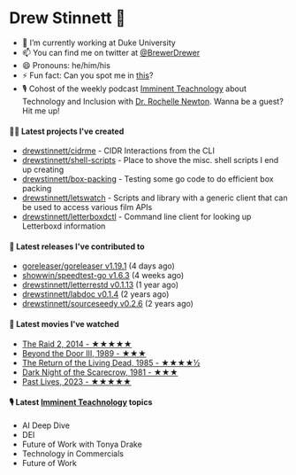 
# Drew Stinnett 👋

- 🔭 I’m currently working at Duke University
- 📫 You can find me on twitter at [@BrewerDrewer](https://twitter.com/BrewerDrewer)
- 😄 Pronouns: he/him/his
- ⚡ Fun fact: Can you spot me in [this](https://www.youtube.com/watch?v=oL9WnB0qHBA)?
- 🎙 Cohost of the weekly podcast [Imminent Teachnology](https://podcast.imminentteachnology.com/) about Technology and Inclusion with [Dr. Rochelle Newton](https://www.linkedin.com/in/drrochellenewton/). Wanna be a guest? Hit me up!

#### 👨‍💻 Latest projects I've created
- [drewstinnett/cidrme](https://github.com/drewstinnett/cidrme) - CIDR Interactions from the CLI
- [drewstinnett/shell-scripts](https://github.com/drewstinnett/shell-scripts) - Place to shove the misc. shell scripts I end up creating
- [drewstinnett/box-packing](https://github.com/drewstinnett/box-packing) - Testing some go code to do efficient box packing
- [drewstinnett/letswatch](https://github.com/drewstinnett/letswatch) - Scripts and library with a generic client that can be used to access various film APIs
- [drewstinnett/letterboxdctl](https://github.com/drewstinnett/letterboxdctl) - Command line client for looking up Letterboxd information

#### 🚀 Latest releases I've contributed to
- [goreleaser/goreleaser v1.19.1](https://github.com/goreleaser/goreleaser/releases/tag/v1.19.1) (4 days ago)
- [showwin/speedtest-go v1.6.3](https://github.com/showwin/speedtest-go/releases/tag/v1.6.3) (4 weeks ago)
- [drewstinnett/letterrestd v0.1.13](https://github.com/drewstinnett/letterrestd/releases/tag/v0.1.13) (1 year ago)
- [drewstinnett/labdoc v0.1.4](https://github.com/drewstinnett/labdoc/releases/tag/v0.1.4) (2 years ago)
- [drewstinnett/sourceseedy v0.2.6](https://github.com/drewstinnett/sourceseedy/releases/tag/v0.2.6) (2 years ago)

#### 🍿 Latest movies I've watched
- [The Raid 2, 2014 - ★★★★★](https://letterboxd.com/mondodrew/film/the-raid-2/1/)
- [Beyond the Door III, 1989 - ★★★](https://letterboxd.com/mondodrew/film/beyond-the-door-iii/)
- [The Return of the Living Dead, 1985 - ★★★★½](https://letterboxd.com/mondodrew/film/the-return-of-the-living-dead/)
- [Dark Night of the Scarecrow, 1981 - ★★★](https://letterboxd.com/mondodrew/film/dark-night-of-the-scarecrow/)
- [Past Lives, 2023 - ★★★★★](https://letterboxd.com/mondodrew/film/past-lives/)

#### 🎙 Latest [Imminent Teachnology](https://podcast.imminentteachnology.com/) topics
- AI Deep Dive
- DEI
- Future of Work with Tonya Drake
- Technology in Commercials
- Future of Work

